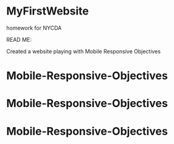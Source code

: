 # MyFirstWebsite
homework for NYCDA


READ ME:

Created a website playing with Mobile Responsive Objectives
# Mobile-Responsive-Objectives
# Mobile-Responsive-Objectives
# Mobile-Responsive-Objectives
